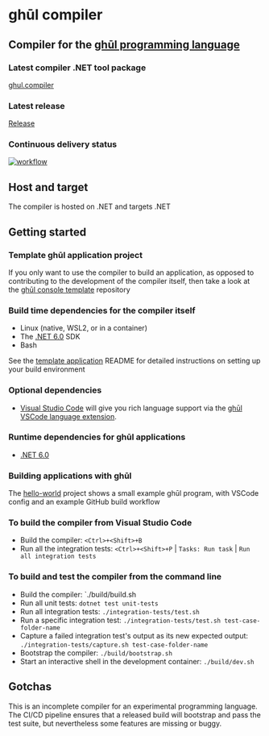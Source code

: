 # ghūl compiler

## Compiler for the [ghūl programming language](https://ghul.io)

### Latest compiler .NET tool package

[ghul.compiler](https://www.nuget.org/packages/ghul.compiler/)

### Latest release

[Release](https://github.com/degory/ghul/releases/latest)

### Continuous delivery status

[![workflow](https://github.com/degory/ghul/workflows/CI/badge.svg?branch=master)](https://github.com/degory/ghul/actions?query=workflow%3ACI)

## Host and target

The compiler is hosted on .NET and targets .NET

## Getting started

### Template ghūl application project

If you only want to use the compiler to build an application, as opposed to contributing to the development of the compiler itself, then take a look at the [ghūl console template](https://github.com/degory/ghul-console-template) repository

### Build time dependencies for the compiler itself
- Linux (native, WSL2, or in a container)
- The [.NET 6.0](https://dotnet.microsoft.com/download/dotnet/6.0) SDK
- Bash

See the [template application](https://github.com/degory/ghul-console-template) README for detailed instructions on setting up your build environment

### Optional dependencies

- [Visual Studio Code](https://code.visualstudio.com) will give you rich language support via the [ghūl VSCode language extension](https://marketplace.visualstudio.com/items?itemName=degory.ghul).

### Runtime dependencies for ghūl applications
- [.NET 6.0](https://dotnet.microsoft.com/download/dotnet/6.0)

### Building applications with ghūl

The [hello-world](https://github.com/degory/hello-world) project shows a small example ghūl program, with VSCode config and an example GitHub build workflow

### To build the compiler from Visual Studio Code

- Build the compiler: `<Ctrl>+<Shift>+B`
- Run all the integration tests: `<Ctrl>+<Shift>+P` | `Tasks: Run task` | `Run all integration tests`

### To build and test the compiler from the command line

- Build the compiler: `./build/build.sh
- Run all unit tests: `dotnet test unit-tests`
- Run all integration tests: `./integration-tests/test.sh`
- Run a specific integration test: `./integration-tests/test.sh test-case-folder-name`
- Capture a failed integration test's output as its new expected output: `./integration-tests/capture.sh test-case-folder-name`
- Bootstrap the compiler: `./build/bootstrap.sh`
- Start an interactive shell in the development container: `./build/dev.sh`

## Gotchas

This is an incomplete compiler for an experimental programming language. The CI/CD pipeline ensures that a released build will bootstrap and pass the test suite, but nevertheless some features are missing or buggy.
